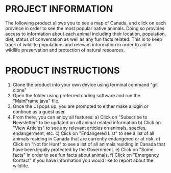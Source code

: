 # PROJECT INFORMATION

The following product allows you to see a map of Canada, and click on each province in order to see the most popular native animals. Doing so provides access to information about each animal including their location, population, diet, status of conversation as well as any fun facts related. This is to keep track of wildlife populations and relevant information in order to aid in wildlife preservation and protection of natural resources.

# PRODUCT INSTRUCTIONS

1. Clone the product into your own device using terminal command "git clone"
2. Open the folder using preferred coding software and run the "MainFrame.java" file.
3. Once the UI pops up, you are prompted to either make a login or continue as a guest user. 
4. From there, you can enjoy all features:
a) Click on "Subscribe to Newsletter" to be updated on all animal related information
b) Click on "View Articles" to see any relevant articles on animals, species, endangerment, etc. 
c) Click on "Endangered List" to see a list of all animals residing in Canada that are currently endangered or at risk.
d) Click on "Not for Hunt" to see a list of all animals residing in Canada that have been legally protected by the Government.
e) Click on "Some facts" in order to see fun facts about animals.
f) Click on "Emergency Contact" if you have information you would like to report about the wildlife.
